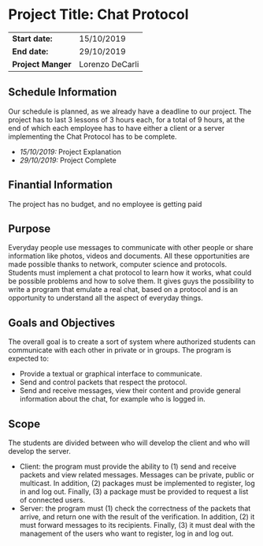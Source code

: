 ﻿  
# Project Title: Chat Protocol
| | |
| --- | --- |
| **Start date:** | 15/10/2019 |
| **End date:** | 29/10/2019 |
| **Project Manger** | Lorenzo DeCarli |

## Schedule Information
Our schedule is planned, as we already have a deadline to our project. The project has to last 3 lessons of 3 hours each, for a total of 9 hours, at the end of which each employee has to have either a client or a server implementing the Chat Protocol has to be complete.
+ *15/10/2019:* Project Explanation
+ *29/10/2019:* Project Complete

## Finantial Information
The project has no budget, and no employee is getting paid

## Purpose
Everyday people use messages to communicate with other people or share information like photos, videos and documents.
All these opportunities are made possible thanks to network, computer science and protocols.
Students must implement a chat protocol to learn how it works, what could be possible problems and how to solve them.
It gives guys the possibility to write a program that emulate a real chat, based on a protocol and is an opportunity to understand all the aspect of everyday things. 

## Goals and Objectives
The overall goal is to create a sort of system where authorized students can communicate with each other in private or in groups.
The program is expected to:
- Provide a textual or graphical interface to communicate.
-   Send and control packets that respect the protocol.
-   Send and receive messages, view their content and provide general information about the chat, for example who is logged in.

## Scope
The students are divided between who will develop the client and who will develop the server.
- Client: the program must provide the ability to (1) send and receive packets and view related messages. Messages can be private, public or multicast.
In addition, (2) packages must be implemented to register, log in and log out.
Finally, (3) a package must be provided to request a list of connected users.
- Server: the program must (1) check the correctness of the packets that arrive, and return one with the result of the verification.
In addition, (2) it must forward messages to its recipients.
Finally, (3) it must deal with the management of the users who want to register, log in and log out.
